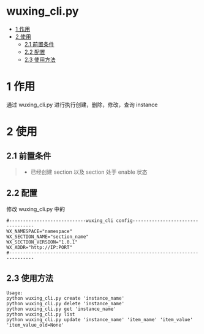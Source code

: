 # wuxing_cli.py
<!-- vim-markdown-toc GFM -->

* [1 作用](#1-作用)
* [2 使用](#2-使用)
    * [2.1 前置条件](#21-前置条件)
    * [2.2 配置](#22-配置)
    * [2.3 使用方法](#23-使用方法)

<!-- vim-markdown-toc -->

# 1 作用
通过 wuxing_cli.py 进行执行创建，删除，修改，查询 instance

# 2 使用
## 2.1 前置条件
> * 已经创建 section 以及 section 处于 enable 状态

## 2.2 配置
修改 wuxing_cli.py 中的
```
#----------------------------wuxing_cli config----------------------------------
WX_NAMESPACE="namespace"
WX_SECTION_NAME="section_name"
WX_SECTION_VERSION="1.0.1"
WX_ADDR="http://IP:PORT"
#-------------------------------------------------------------------------------
```
## 2.3 使用方法
```
Usage:
python wuxing_cli.py create 'instance_name'
python wuxing_cli.py delete 'instance_name'
python wuxing_cli.py get 'instance_name'
python wuxing_cli.py list
python wuxing_cli.py update 'instance_name' 'item_name' 'item_value' 'item_value_old=None'
```
